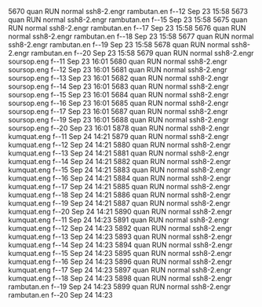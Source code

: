 5670    quan    RUN   normal     ssh8-2.engr rambutan.en f--12      Sep 23 15:58
5673    quan    RUN   normal     ssh8-2.engr rambutan.en f--15      Sep 23 15:58
5675    quan    RUN   normal     ssh8-2.engr rambutan.en f--17      Sep 23 15:58
5676    quan    RUN   normal     ssh8-2.engr rambutan.en f--18      Sep 23 15:58
5677    quan    RUN   normal     ssh8-2.engr rambutan.en f--19      Sep 23 15:58
5678    quan    RUN   normal     ssh8-2.engr rambutan.en f--20      Sep 23 15:58
5679    quan    RUN   normal     ssh8-2.engr soursop.eng f--11      Sep 23 16:01
5680    quan    RUN   normal     ssh8-2.engr soursop.eng f--12      Sep 23 16:01
5681    quan    RUN   normal     ssh8-2.engr soursop.eng f--13      Sep 23 16:01
5682    quan    RUN   normal     ssh8-2.engr soursop.eng f--14      Sep 23 16:01
5683    quan    RUN   normal     ssh8-2.engr soursop.eng f--15      Sep 23 16:01
5684    quan    RUN   normal     ssh8-2.engr soursop.eng f--16      Sep 23 16:01
5685    quan    RUN   normal     ssh8-2.engr soursop.eng f--17      Sep 23 16:01
5687    quan    RUN   normal     ssh8-2.engr soursop.eng f--19      Sep 23 16:01
5688    quan    RUN   normal     ssh8-2.engr soursop.eng f--20      Sep 23 16:01
5878    quan    RUN   normal     ssh8-2.engr kumquat.eng f--11      Sep 24 14:21
5879    quan    RUN   normal     ssh8-2.engr kumquat.eng f--12      Sep 24 14:21
5880    quan    RUN   normal     ssh8-2.engr kumquat.eng f--13      Sep 24 14:21
5881    quan    RUN   normal     ssh8-2.engr kumquat.eng f--14      Sep 24 14:21
5882    quan    RUN   normal     ssh8-2.engr kumquat.eng f--15      Sep 24 14:21
5883    quan    RUN   normal     ssh8-2.engr kumquat.eng f--16      Sep 24 14:21
5884    quan    RUN   normal     ssh8-2.engr kumquat.eng f--17      Sep 24 14:21
5885    quan    RUN   normal     ssh8-2.engr kumquat.eng f--18      Sep 24 14:21
5886    quan    RUN   normal     ssh8-2.engr kumquat.eng f--19      Sep 24 14:21
5887    quan    RUN   normal     ssh8-2.engr kumquat.eng f--20      Sep 24 14:21
5890    quan    RUN   normal     ssh8-2.engr kumquat.eng f--11      Sep 24 14:23
5891    quan    RUN   normal     ssh8-2.engr kumquat.eng f--12      Sep 24 14:23
5892    quan    RUN   normal     ssh8-2.engr kumquat.eng f--13      Sep 24 14:23
5893    quan    RUN   normal     ssh8-2.engr kumquat.eng f--14      Sep 24 14:23
5894    quan    RUN   normal     ssh8-2.engr kumquat.eng f--15      Sep 24 14:23
5895    quan    RUN   normal     ssh8-2.engr kumquat.eng f--16      Sep 24 14:23
5896    quan    RUN   normal     ssh8-2.engr kumquat.eng f--17      Sep 24 14:23
5897    quan    RUN   normal     ssh8-2.engr kumquat.eng f--18      Sep 24 14:23
5898    quan    RUN   normal     ssh8-2.engr rambutan.en f--19      Sep 24 14:23
5899    quan    RUN   normal     ssh8-2.engr rambutan.en f--20      Sep 24 14:23
